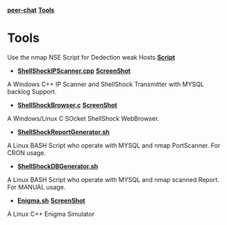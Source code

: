 **[peer-chat](../)** **[Tools](Readme.md)**

# Tools

Use the nmap NSE Script for Dedection weak Hosts **[Script](https://svn.nmap.org/nmap/scripts/http-shellshock.nse)**

* **[ShellShockIPScanner.cpp](ShellShockIPScanner.cpp)** **[ScreenShot](ShellShockIPScanner.png)**

A Windows C++ IP Scanner and ShellShock Transmitter with MYSQL backlog Support.


* **[ShellShockBrowser.c](ShellShockBrowser.c)** **[ScreenShot](ShellShockBrowser.png)**

A Windows/Linux C SOcket ShellShock WebBrowser.


* **[ShellShockReportGenerator.sh](ShellShockReportGenerator.sh)**

A Linux BASH Script who operate with MYSQL and nmap PortScanner. For CRON usage.


* **[ShellShockDBGenerator.sh](ShellShockDBGenerator.sh)**

A Linux BASH Script who operate with MYSQL and nmap scanned Report. For MANUAL usage.

* **[Enigma.sh](Enigma.sh)** **[ScreenShot](Enigma.png)**

A Linux C++ Enigma Simulator
